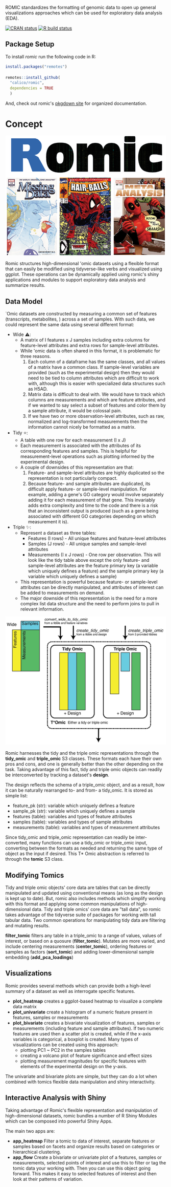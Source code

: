 ROMIC standardizes the formatting of genomic data to open up general visualizations approaches which can be used for exploratory data analysis (EDA).

<!-- badges: start -->
[![CRAN
status](https://www.r-pkg.org/badges/version/romic)](https://cran.r-project.org/package=romic)
[![R build status](https://github.com/calico/romic/workflows/R-CMD-check/badge.svg)](https://github.com/calico/romic/actions)
<!-- badges: end -->

## Package Setup

To install *romic* run the following code in R:

```r 
install.packages("remotes")

remotes::install_github(
  "calico/romic",
  dependencies = TRUE
  )
```

And, check out romic's [pkgdown site](https://calico.github.io/romic/index.html) for organized documentation.

# Concept

![Romic Logo](https://github.com/calico/romic/blob/main/assets/romic_art/romic.png)

Romic structures high-dimensional 'omic datasets using a flexible format that can easily be modified using tidyverse-like verbs and visualized using ggplot. These operations can be dynamically applied using romic's shiny applications and modules to support exploratory data analysis and summarize results.

## Data Model

`Omic datasets are constructed by measuring a common set of features (transcripts, metabolites, ) across a set of samples. With such data, we could represent the same data using several different format:

- Wide :warning:: 
  - A matrix of I features x J samples including extra columns for feature-level attributes and extra rows for sample-level attributes.
  - While 'omic data is often shared in this format, it is problematic for three reasons.
    1. Each column of a dataframe has the same classes, and all values of a matrix have a common class. If sample-level variables are provided (such as the experimental design) then they would need to be tied to column attributes which are difficult to work with, although this is easier with specialized data structures such as H5AD.
    2. Matrix data is difficult to deal with. We would have to track which columns are measurements and which are feature attributes, and if we wanted to say select a subset of features and color them by a sample attribute, it would be colossal pain. 
    3. If we have two or more observation-level attributes, such as raw, normalized and log-transformed measurements then the information cannot nicely be formatted as a matrix.
- Tidy :star::
  - A table with one row for each measurement (I x J)
  - Each measurement is associated with the attributes of its corresponding features and samples. This is helpful for measurement-level operations such as plotting informed by the experimental design.
  - A couple of downsides of this representation are that:
    1. Feature- and sample-level attributes are highly duplicated so the representation is not particularly compact.
    2. Because feature- and sample attributes are duplicated, its difficult apply feature- or sample-level manipulation. For example, adding a gene's GO category would involve separately adding it for each measurement of that gene. This invariably adds extra complexity and time to the code and there is a risk that an inconsistent output is produced (such as a gene being associated with different GO categories depending on which measurement it is).
- Triple :sparkles::
  - Represent a dataset as three tables:
    - Features (I rows) - All unique features and feature-level attributes
    - Samples (J rows) - All unique samples and sample-level attributes
    - Measurements (I x J rows) - One row per observation. This will look like the tidy table above except the only feature- and sample-level attributes are the feature primary key (a variable which uniquely defines a feature) and the sample primary key (a variable which uniquely defines a sample)
  - This representation is powerful because feature- or sample-level attributes can be directly manipulated, and attributes of interest can be added to measurements on demand.
  - The major downside of this representation is the need for a more complex list data structure and the need to perform joins to pull in relevant information.

![Romic Functions](https://github.com/calico/romic/blob/main/assets/romic_summary.png)

Romic harnesses the tidy and the triple omic representations through the **tidy_omic** and **triple_omic** S3 classes. These formats each have their own pros and cons, and one is generally better than the other depending on the task. Taking advantage of this fact, tidy and triple omic objects can readily be interconverted by tracking a dataset's **design**.

The design reflects the schema of a triple_omic object, and as a result, how it can be naturally rearranged to- and from- a tidy_omic. It is stored as simple list:

- feature_pk (str): variable which uniquely defines a feature
- sample_pk (str): variable which uniquely defines a sample
- features (table): variables and types of feature attributes
- samples (table): variables and types of sample attributes
- measurements (table): variables and types of measurement attributes

Since tidy_omic and triple_omic representation can readily be inter-converted, many functions can use a tidy_omic or triple_omic input, converting between the formats as needed and returning the same type of object as the input if desired. This T* Omic abstraction is referred to through the **tomic** S3 class. 

## Modifying Tomics

Tidy and triple omic objects' core data are tables that can be directly manipulated and updated using conventional means (as long as the design is kept up to date). But, romic also includes methods which simplify working with this format and applying some common manipulations of high-dimensional data. Tidy and triple omics' core data are "tall data", so romic takes advantage of the tidyverse suite of packages for working with tall tabular data. Two common operations for manipulating tidy data are filtering and mutating results.

**filter_tomic** filters any table in a triple_omic to a range of values, values of interest, or based on a quosure (**filter_tomic**). Mutates are more varied, and include centering measurements (**center_tomic**), ordering features or samples as factors (**sort_tomic**) and adding lower-dimensional sample embedding (**add_pca_loadings**)

## Visualizations

Romic provides several methods which can provide both a high-level summary of a dataset as well as interrogate specific features.

- **plot_heatmap** creates a ggplot-based heatmap to visualize a complete data matrix
- **plot_univariate** create a histogram of a numeric feature present in features, samples or measurements
- **plot_bivariate** creates a bivariate visualization of features, samples or measurements (including feature and sample attributes). If two numeric features are used then a scatter plot is created, while if the x-axis variables is categorical, a boxplot is created. Many types of visualizations can be created using this approach:
  - plotting PC1 ~ PC2 in the samples tables
  - creating a volcano plot of feature significance and effect sizes
  - plotting measurement magnitudes for specific features with elements of the experimental design on the y-axis.
  
The univariate and bivariate plots are simple, but they can do a lot when combined with tomics flexible data manipulation and shiny interactivity.

## Interactive Analysis with Shiny

Taking advantage of Romic's flexible representation and manipulation of high-dimensional datasets, romic bundles a number of
R Shiny Modules which can be composed into powerful Shiny Apps.

The main two apps are:

- **app_heatmap** Filter a tomic to data of interest, separate features or samples based on facets and organize results based on categories or hierarchical clustering.
- **app_flow** Create a bivariate or univariate plot of a features, samples or measurements, selected points of interest and use this to filter or tag the tomic data your working with. Then you can use this object going forward. This makes it easy to selected features of interest and then look at their patterns of variation.
